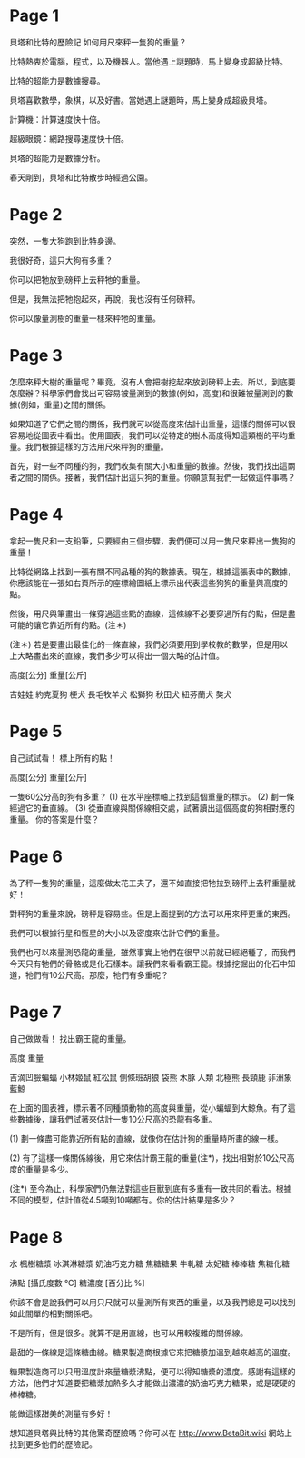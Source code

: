 # Page 1

貝塔和比特的歷險記
如何用尺來秤一隻狗的重量？

比特熱衷於電腦，程式，以及機器人。當他遇上謎題時，馬上變身成超級比特。

比特的超能力是數據搜尋。

貝塔喜歡數學，象棋，以及好書。當她遇上謎題時，馬上變身成超級貝塔。

計算機：計算速度快十倍。

超級眼鏡：網路搜尋速度快十倍。

貝塔的超能力是數據分析。

春天剛到，貝塔和比特散步時經過公園。


# Page 2

突然，一隻大狗跑到比特身邊。

我很好奇，這只大狗有多重？

你可以把牠放到磅秤上去秤牠的重量。

但是，我無法把牠抱起來，再說，我也沒有任何磅秤。

你可以像量測樹的重量一樣來秤牠的重量。


# Page 3

怎麼來秤大樹的重量呢？畢竟，沒有人會把樹挖起來放到磅秤上去。所以，到底要怎麼辦？科學家們會找出可容易被量測到的數據(例如，高度)和很難被量測到的數據(例如，重量)之間的關係。

如果知道了它們之間的關係，我們就可以從高度來估計出重量，這樣的關係可以很容易地從圖表中看出。使用圖表，我們可以從特定的樹木高度得知這類樹的平均重量。我們根據這樣的方法用尺來秤狗的重量。

首先，對一些不同種的狗，我們收集有關大小和重量的數據。然後，我們找出這兩者之間的關係。接著，我們估計出這只狗的重量。你願意幫我們一起做這件事嗎？


# Page 4

拿起一隻尺和一支鉛筆，只要經由三個步驟，我們便可以用一隻尺來秤出一隻狗的重量！

比特從網路上找到一張有關不同品種的狗的數據表。現在，根據這張表中的數據，你應該能在一張如右頁所示的座標繪圖紙上標示出代表這些狗狗的重量與高度的點。

然後，用尺與筆畫出一條穿過這些點的直線，這條線不必要穿過所有的點，但是盡可能的讓它靠近所有的點。(注＊)

(注＊) 若是要畫出最佳化的一條直線，我們必須要用到學校教的數學，但是用以上大略畫出來的直線，我們多少可以得出一個大略的估計值。

高度[公分]  重量[公斤]

吉娃娃
約克夏狗
梗犬
長毛牧羊犬
松獅狗
秋田犬
紐芬蘭犬
獒犬


# Page 5

自己試試看！ 標上所有的點！

高度[公分]
重量[公斤]

一隻60公分高的狗有多重？ (1) 在水平座標軸上找到這個重量的標示。 (2) 劃一條經過它的垂直線。 (3) 從垂直線與關係線相交處，試著讀出這個高度的狗相對應的重量。 你的答案是什麼？


# Page 6

為了秤一隻狗的重量，這麼做太花工夫了，還不如直接把牠拉到磅秤上去秤重量就好！

對秤狗的重量來說，磅秤是容易些。但是上面提到的方法可以用來秤更重的東西。

我們可以根據行星和恆星的大小以及密度來估計它們的重量。

我們也可以來量測恐龍的重量，雖然事實上牠們在很早以前就已經絕種了，而我們今天只有牠們的骨骼或是化石樣本。讓我們來看看霸王龍。根據挖掘出的化石中知道，牠們有10公尺高。那麼，牠們有多重呢？



# Page 7

自己做做看！ 找出霸王龍的重量。

高度
重量

吉滴凹臉蝙蝠
小林姬鼠
紅松鼠
側條班胡狼
袋熊
木豚
人類
北極熊
長頸鹿
非洲象
藍鯨

在上面的圖表裡，標示著不同種類動物的高度與重量，從小蝙蝠到大鯨魚。有了這些數據後，讓我們試著來估計一隻10公尺高的恐龍有多重。

(1) 劃一條盡可能靠近所有點的直線，就像你在估計狗的重量時所畫的線一樣。

(2) 有了這樣一條關係線後，用它來估計霸王龍的重量(注*)，找出相對於10公尺高度的重量是多少。

(注*) 至今為止，科學家們仍無法對這些巨獸到底有多重有一致共同的看法。根據不同的模型，估計值從4.5噸到10噸都有。你的估計結果是多少？


# Page 8

水
楓樹糖漿
冰淇淋糖漿
奶油巧克力糖
焦糖糖果
牛軋糖
太妃糖
棒棒糖
焦糖化糖

沸點 [攝氏度數 °C]
糖濃度 [百分比 %]

你該不會是說我們可以用只尺就可以量測所有東西的重量，以及我們總是可以找到如此間單的相對關係吧。

不是所有，但是很多。就算不是用直線，也可以用較複雜的關係線。

最甜的一條線是這條糖曲線。糖果製造商根據它來把糖漿加溫到越來越高的溫度。

糖果製造商可以只用溫度計來量糖漿沸點，便可以得知糖漿的濃度。感謝有這樣的方法，他們才知道要把糖漿加熱多久才能做出濃濃的奶油巧克力糖果，或是硬硬的棒棒糖。

能做這樣甜美的測量有多好！

想知道貝塔與比特的其他驚奇歷險嗎？你可以在 http://www.BetaBit.wiki 網站上找到更多他們的歷險記。




